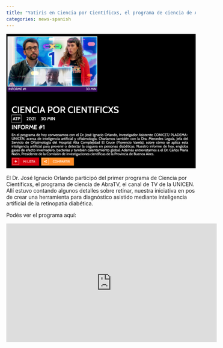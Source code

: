```yaml
---
title: "Yatiris en Ciencia por Científicxs, el programa de ciencia de AbraTV"
categories: news-spanish
---
```


<div class="image-post-container">
    <img src="/images/news/cxc2021.png" title="Charla Ciencia por Científicxs" />
</div>

El Dr. José Ignacio Orlando participó del primer programa de Ciencia por Científicxs, el programa de ciencia de AbraTV, el canal de TV de la UNICEN. Allí estuvo contando algunos detalles sobre retinar, nuestra iniciativa en pos de crear una herramienta para diagnóstico asistido mediante inteligencia artificial de la retinopatía diabética.

Podés ver el programa aquí:

<iframe width="560" height="315" src="https://www.youtube.com/embed/wB02cmkSezI" title="YouTube video player" frameborder="0" allow="accelerometer; autoplay; clipboard-write; encrypted-media; gyroscope; picture-in-picture" allowfullscreen></iframe>